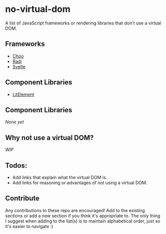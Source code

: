# no-virtual-dom

A list of JavaScript frameworks or rendering libraries that don't use a virtual DOM.

## Frameworks

- [Choo](https://choo.io/)
- [Radi](https://radi.js.org/)
- [Svelte](https://svelte.dev/)

## Component Libraries

- [LitElement](https://lit-element.polymer-project.org/)

## Component Libraries

_None yet_

## Why not use a virtual DOM?

_WIP_

## Todos:

- Add links that explain what the virtual DOM is.
- Add links for reasoning or advantages of not using a virtual DOM.

## Contribute

Any contributions to these repo are encouraged! Add to the existing sections or add a new section if you think it's appropriate to. The only thing I suggest when adding to the list(s) is to maintain alphabetical order, just so it's easier to navigate :)

